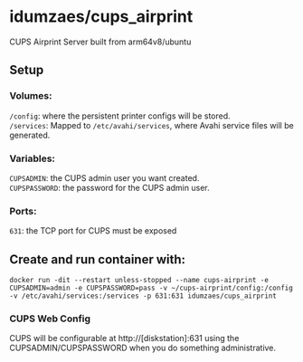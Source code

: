 # idumzaes/cups_airprint
CUPS Airprint Server built from arm64v8/ubuntu

## Setup
### Volumes:
`/config`: where the persistent printer configs will be stored.<br>
`/services`: Mapped to `/etc/avahi/services`, where Avahi service files will be generated.
### Variables:
`CUPSADMIN`: the CUPS admin user you want created.<br>
`CUPSPASSWORD`: the password for the CUPS admin user.
### Ports:
`631`: the TCP port for CUPS must be exposed

## Create and run container with:

`docker run -dit --restart unless-stopped --name cups-airprint -e CUPSADMIN=admin -e CUPSPASSWORD=pass -v ~/cups-airprint/config:/config -v /etc/avahi/services:/services -p 631:631 idumzaes/cups_airprint`

### CUPS Web Config
CUPS will be configurable at http://[diskstation]:631 using the CUPSADMIN/CUPSPASSWORD when you do something administrative.
